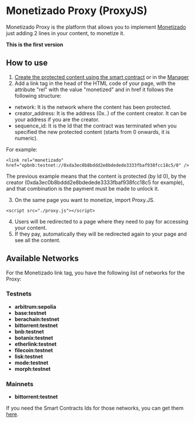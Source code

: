 # Monetizado Proxy (ProxyJS)

Monetizado Proxy is the platform that allows you to implement [Monetizado](https://github.com/Monetizado/Contracts) just adding 2 lines in your content, to monetize it.

**This is the first version**

## How to use

1. [Create the protected content using the smart contract](https://github.com/Monetizado/Contracts) or in the [Manager](https://monetizado.github.io/manager/)
2. Add a link tag in the head of the HTML code of your page, with the attribute "rel" with the value "monetized" and in href it follows the following structure:

**<link rel="monetizado" href="network://creator_address/sequence_id" />**

- network: It is the network where the content has been protected.
- creator_address: It is the address (0x..) of the content creator. It can be your address if you are the creator.
- sequence_id: It is the Id that the contract was terminated when you specified the new protected content (starts from 0 onwards, it is numeric).

For example:
```
<link rel="monetizado" href="opbnb:testnet://0xda3ec0b8bddd2e8bdedede3333fbaf938fcc18c5/0" />
```

The previous example means that the content is protected (by Id 0), by the creator (0xda3ec0b8bddd2e8bdedede3333fbaf938fcc18c5 for example), and that combination is the payment must be made to unlock it.

3. On the same page you want to monetize, import Proxy.JS.
```
<script src="./proxy.js"></script>
```

4. Users will be redirected to a page where they need to pay for accessing your content.
5. If they pay, automatically they will be redirected again to your page and see all the content.

## Available Networks 
For the Monetizado link tag, you have the following list of networks for the Proxy:

### Testnets

- **arbitrum:sepolia**
- **base:testnet**
- **berachain:testnet**
- **bittorrent:testnet**
- **bnb:testnet**
- **botanix:testnet**
- **etherlink:testnet**
- **filecoin:testnet**
- **lisk:testnet**
- **mode:testnet**
- **morph:testnet**

### Mainnets

- **bittorrent:testnet**

If you need the Smart Contracts Ids for those networks, you can get them [here](https://github.com/Monetizado/Contracts/blob/main/README.md#contract-ids).
